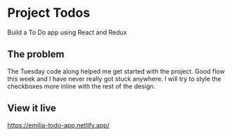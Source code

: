 # Project Todos

Build a To Do app using React and Redux

## The problem

The Tuesday code along helped me get started with the project. Good flow this week and I have never really got stuck anywhere. I will try to style the checkboxes more inline with the rest of the design.

## View it live

https://emilia-todo-app.netlify.app/
